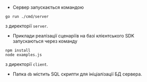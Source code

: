 
- Сервер запускається командою
```shell script
go run ./cmd/server
```
з директорії `server`.

- Приклади реалізації сценаріїв на базі клієнтського SDK запускаються через команду
```shell script
npm install
node examples.js
```
з директорії `client`.

- Папка `db` містить SQL скрипти для ініціалізації БД сервера.
